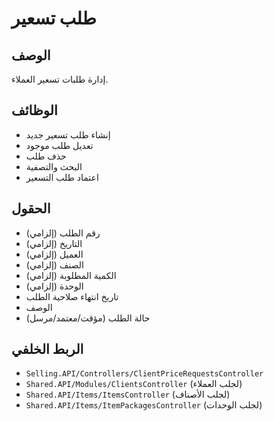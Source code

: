 # طلب تسعير

## الوصف
إدارة طلبات تسعير العملاء.

## الوظائف
- إنشاء طلب تسعير جديد
- تعديل طلب موجود
- حذف طلب
- البحث والتصفية
- اعتماد طلب التسعير

## الحقول
- رقم الطلب (إلزامي)
- التاريخ (إلزامي)
- العميل (إلزامي)
- الصنف (إلزامي)
- الكمية المطلوبة (إلزامي)
- الوحدة (إلزامي)
- تاريخ انتهاء صلاحية الطلب
- الوصف
- حالة الطلب (مؤقت/معتمد/مرسل)

## الربط الخلفي
- `Selling.API/Controllers/ClientPriceRequestsController`
- `Shared.API/Modules/ClientsController` (لجلب العملاء)
- `Shared.API/Items/ItemsController` (لجلب الأصناف)
- `Shared.API/Items/ItemPackagesController` (لجلب الوحدات)
